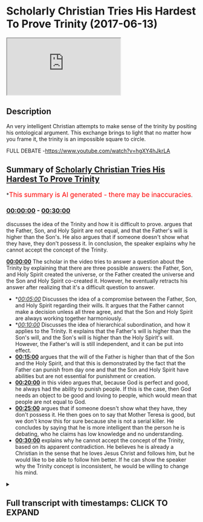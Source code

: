 # Scholarly Christian Tries His Hardest To Prove Trinity (2017-06-13)

<iframe loading='lazy' src='https://www.youtube.com/embed/gfo_IMb0t6M'></iframe>

## Description

An very intelligent Christian attempts to make sense of the trinity by positing his ontological argument. This exchange brings to light that no matter how you frame it, the trinity is an impossible square to circle.

FULL DEBATE -https://www.youtube.com/watch?v=hgXY4hJkrLA

## Summary of [Scholarly Christian Tries His Hardest To Prove Trinity](https://www.youtube.com/watch?v=gfo_IMb0t6M)


*<span style="color:red; font-size:125%">This summary is AI generated - there may be inaccuracies</span>.

### [00:00:00](https://www.youtube.com/watch?v=gfo_IMb0t6M&t=0) - [00:30:00](https://www.youtube.com/watch?v=gfo_IMb0t6M&t=1800)

discusses the idea of the Trinity and how it is difficult to prove. argues that the Father, Son, and Holy Spirit are not equal, and that the Father's will is higher than the Son's. He also argues that if someone doesn't show what they have, they don't possess it. In conclusion, the speaker explains why he cannot accept the concept of the Trinity.

**[00:00:00](https://www.youtube.com/watch?v=gfo_IMb0t6M&t=0)** The scholar in the video tries to answer a question about the Trinity by explaining that there are three possible answers: the Father, Son, and Holy Spirit created the universe, or the Father created the universe and the Son and Holy Spirit co-created it. However, he eventually retracts his answer after realizing that it's a difficult question to answer.
* **[00:05:00](https://www.youtube.com/watch?v=gfo_IMb0t6M&t=300)* Discusses the idea of a compromise between the Father, Son, and Holy Spirit regarding their wills. It argues that the Father cannot make a decision unless all three agree, and that the Son and Holy Spirit are always working together harmoniously.
* **[00:10:00](https://www.youtube.com/watch?v=gfo_IMb0t6M&t=600)* Discusses the idea of hierarchical subordination, and how it applies to the Trinity. It explains that the Father's will is higher than the Son's will, and the Son's will is higher than the Holy Spirit's will. However, the Father's will is still independent, and it can be put into effect.
* **[00:15:00](https://www.youtube.com/watch?v=gfo_IMb0t6M&t=900)** argues that the will of the Father is higher than that of the Son and the Holy Spirit, and that this is demonstrated by the fact that the Father can punish from day one and that the Son and Holy Spirit have abilities but are not essential for punishment or creation.
* **[00:20:00](https://www.youtube.com/watch?v=gfo_IMb0t6M&t=1200)** in this video argues that, because God is perfect and good, he always had the ability to punish people. If this is the case, then God needs an object to be good and loving to people, which would mean that people are not equal to God.
* **[00:25:00](https://www.youtube.com/watch?v=gfo_IMb0t6M&t=1500)** argues that if someone doesn't show what they have, they don't possess it. He then goes on to say that Mother Teresa is good, but we don't know this for sure because she is not a serial killer. He concludes by saying that he is more intelligent than the person he is debating, who he claims has low knowledge and no understanding.
* **[00:30:00](https://www.youtube.com/watch?v=gfo_IMb0t6M&t=1800)** explains why he cannot accept the concept of the Trinity, based on its apparent contradiction. He believes he is already a Christian in the sense that he loves Jesus Christ and follows him, but he would like to be able to follow him better. If he can show the speaker why the Trinity concept is inconsistent, he would be willing to change his mind.

<details><summary><h2>Full transcript with timestamps: CLICK TO EXPAND</h2></summary>

[0:00:00](https://youtu.be/gfo_IMb0t6M?t=0) frankly the morality of question I think  
[0:00:01](https://youtu.be/gfo_IMb0t6M?t=1) that question should be asked your  
[0:00:02](https://youtu.be/gfo_IMb0t6M?t=2) priests with themselves and understand  
[0:00:04](https://youtu.be/gfo_IMb0t6M?t=4) it that's all you had modeless and five  
[0:00:05](https://youtu.be/gfo_IMb0t6M?t=5) sizes and different it with the  
[0:00:08](https://youtu.be/gfo_IMb0t6M?t=8) approximate no no one disagreed also  
[0:00:10](https://youtu.be/gfo_IMb0t6M?t=10) hate no one realized you have sex to be  
[0:00:12](https://youtu.be/gfo_IMb0t6M?t=12) the owner to criticize you your primary  
[0:00:14](https://youtu.be/gfo_IMb0t6M?t=14) discreet as well but no one disagrees  
[0:00:16](https://youtu.be/gfo_IMb0t6M?t=16) there is no limitations of the Bible  
[0:00:18](https://youtu.be/gfo_IMb0t6M?t=18) because I listen this is why me you  
[0:00:20](https://youtu.be/gfo_IMb0t6M?t=20) supervise them I'm saying you've said  
[0:00:22](https://youtu.be/gfo_IMb0t6M?t=22) about a different sect of Islam  
[0:00:24](https://youtu.be/gfo_IMb0t6M?t=24) look at what your for suppose what you  
[0:00:27](https://youtu.be/gfo_IMb0t6M?t=27) my question to you was simple yeah and I  
[0:00:29](https://youtu.be/gfo_IMb0t6M?t=29) want you to answer my question I'm  
[0:00:30](https://youtu.be/gfo_IMb0t6M?t=30) saying to you look we've got three  
[0:00:33](https://youtu.be/gfo_IMb0t6M?t=33) possibilities  
[0:00:33](https://youtu.be/gfo_IMb0t6M?t=33) it was previously relieved and innocent  
[0:00:36](https://youtu.be/gfo_IMb0t6M?t=36) I don't feel impression is this is a  
[0:00:37](https://youtu.be/gfo_IMb0t6M?t=37) father quick serve either it since the  
[0:00:39](https://youtu.be/gfo_IMb0t6M?t=39) father the ultimate creates or both  
[0:00:41](https://youtu.be/gfo_IMb0t6M?t=41) exists yes or no  
[0:00:44](https://youtu.be/gfo_IMb0t6M?t=44) Yoshio defined you're making like it  
[0:00:46](https://youtu.be/gfo_IMb0t6M?t=46) doesn't run it is the father bill such a  
[0:00:49](https://youtu.be/gfo_IMb0t6M?t=49) solemn ask you this is our questioning  
[0:00:51](https://youtu.be/gfo_IMb0t6M?t=51) you it's a father frame of the question  
[0:00:53](https://youtu.be/gfo_IMb0t6M?t=53) yeah which you become confused by the  
[0:00:55](https://youtu.be/gfo_IMb0t6M?t=55) way you frame the question why argue it  
[0:00:57](https://youtu.be/gfo_IMb0t6M?t=57) we argue and you know answer my question  
[0:00:59](https://youtu.be/gfo_IMb0t6M?t=59) if your people are realizing that  
[0:01:00](https://youtu.be/gfo_IMb0t6M?t=60) nothing else your wife is because  
[0:01:05](https://youtu.be/gfo_IMb0t6M?t=65) philosophers and restricted line is the  
[0:01:11](https://youtu.be/gfo_IMb0t6M?t=71) crater crash is the father the creator  
[0:01:13](https://youtu.be/gfo_IMb0t6M?t=73) you know the question fundamentally  
[0:01:14](https://youtu.be/gfo_IMb0t6M?t=74) wrong really understand the Christian  
[0:01:17](https://youtu.be/gfo_IMb0t6M?t=77) constables go I'm just asking is a  
[0:01:19](https://youtu.be/gfo_IMb0t6M?t=79) fundraiser on chronic say that's a super  
[0:01:21](https://youtu.be/gfo_IMb0t6M?t=81) father come Holy Spirit that he's the  
[0:01:24](https://youtu.be/gfo_IMb0t6M?t=84) traitor who the father horizontal  
[0:01:26](https://youtu.be/gfo_IMb0t6M?t=86) between goes the grip now I'm just  
[0:01:28](https://youtu.be/gfo_IMb0t6M?t=88) asking you now let me let me with your  
[0:01:30](https://youtu.be/gfo_IMb0t6M?t=90) journey the Trinity has three different  
[0:01:32](https://youtu.be/gfo_IMb0t6M?t=92) part yeah not on okay three different  
[0:01:35](https://youtu.be/gfo_IMb0t6M?t=95) persons I saw it I apologize I put my my  
[0:01:37](https://youtu.be/gfo_IMb0t6M?t=97) mistake my mistake my mistake Monica  
[0:01:39](https://youtu.be/gfo_IMb0t6M?t=99) very promising research okay fine like  
[0:01:42](https://youtu.be/gfo_IMb0t6M?t=102) which is fine fine I retracted it I  
[0:01:45](https://youtu.be/gfo_IMb0t6M?t=105) retracted it I'm sorry I'm late okay you  
[0:01:49](https://youtu.be/gfo_IMb0t6M?t=109) must get it right all right now Peter  
[0:01:51](https://youtu.be/gfo_IMb0t6M?t=111) Fonda that's one person else did the  
[0:01:53](https://youtu.be/gfo_IMb0t6M?t=113) father  
[0:01:54](https://youtu.be/gfo_IMb0t6M?t=114) solely and ultimately create universes  
[0:01:56](https://youtu.be/gfo_IMb0t6M?t=116) on earth or creating the world  
[0:01:58](https://youtu.be/gfo_IMb0t6M?t=118) the father cylinder  
[0:02:01](https://youtu.be/gfo_IMb0t6M?t=121) laughing mr. popper this is becoming a  
[0:02:04](https://youtu.be/gfo_IMb0t6M?t=124) spectacle but you want to sail  
[0:02:07](https://youtu.be/gfo_IMb0t6M?t=127) especially with Genesis in Genesis 1:1  
[0:02:11](https://youtu.be/gfo_IMb0t6M?t=131) it's only we don't want let the public  
[0:02:13](https://youtu.be/gfo_IMb0t6M?t=133) see for yourself okay let's go by myself  
[0:02:15](https://youtu.be/gfo_IMb0t6M?t=135) according to the Bible here's a fully  
[0:02:17](https://youtu.be/gfo_IMb0t6M?t=137) holy search he's probably going to be a  
[0:02:19](https://youtu.be/gfo_IMb0t6M?t=139) bishop yes yes let us make man in our  
[0:02:22](https://youtu.be/gfo_IMb0t6M?t=142) image but my issue here is this Jesus  
[0:02:25](https://youtu.be/gfo_IMb0t6M?t=145) fine but we did Jesus Christ for crater  
[0:02:28](https://youtu.be/gfo_IMb0t6M?t=148) and I know you know you don't believe it  
[0:02:30](https://youtu.be/gfo_IMb0t6M?t=150) you can't you can't seriously listen  
[0:02:32](https://youtu.be/gfo_IMb0t6M?t=152) this and Roger I know you see the  
[0:02:34](https://youtu.be/gfo_IMb0t6M?t=154) contradiction you interrupted me yes I'm  
[0:02:37](https://youtu.be/gfo_IMb0t6M?t=157) sorry buddy I'm sorry I sick dog I think  
[0:02:40](https://youtu.be/gfo_IMb0t6M?t=160) the problem is what you're doing right  
[0:02:41](https://youtu.be/gfo_IMb0t6M?t=161) now you're going to pray for a frame of  
[0:02:43](https://youtu.be/gfo_IMb0t6M?t=163) honor and the way you want I'm asking up  
[0:02:44](https://youtu.be/gfo_IMb0t6M?t=164) some parsley and it's a fair question  
[0:02:47](https://youtu.be/gfo_IMb0t6M?t=167) I'm sure they'd all be honest with  
[0:02:49](https://youtu.be/gfo_IMb0t6M?t=169) yourself yes let the Bible speak  
[0:02:50](https://youtu.be/gfo_IMb0t6M?t=170) I'm being honest I'm asking is this a  
[0:02:53](https://youtu.be/gfo_IMb0t6M?t=173) fair question did the father create the  
[0:02:55](https://youtu.be/gfo_IMb0t6M?t=175) universe yes or no with a fellow with a  
[0:02:57](https://youtu.be/gfo_IMb0t6M?t=177) son Holy Spirit era there's a father so  
[0:02:59](https://youtu.be/gfo_IMb0t6M?t=179) neat no no no no no my question and the  
[0:03:02](https://youtu.be/gfo_IMb0t6M?t=182) holy supply power did the father create  
[0:03:12](https://youtu.be/gfo_IMb0t6M?t=192) the universe only harmonious our son  
[0:03:15](https://youtu.be/gfo_IMb0t6M?t=195) Holy Spirit create the universe I'm  
[0:03:16](https://youtu.be/gfo_IMb0t6M?t=196) asking you about the father once Oh Lord  
[0:03:19](https://youtu.be/gfo_IMb0t6M?t=199) father son Holy Spirit so no daughters  
[0:03:22](https://youtu.be/gfo_IMb0t6M?t=202) oh great so there are so your answer is  
[0:03:24](https://youtu.be/gfo_IMb0t6M?t=204) no then God in himself  
[0:03:26](https://youtu.be/gfo_IMb0t6M?t=206) now this for the father by himself is  
[0:03:28](https://youtu.be/gfo_IMb0t6M?t=208) not cleaning responsibility okay  
[0:03:30](https://youtu.be/gfo_IMb0t6M?t=210) the father is an entity is a person yeah  
[0:03:34](https://youtu.be/gfo_IMb0t6M?t=214) okay so I can research you the father  
[0:03:36](https://youtu.be/gfo_IMb0t6M?t=216) specifically yes okay I'm asking your  
[0:03:40](https://youtu.be/gfo_IMb0t6M?t=220) question just about the father I'm  
[0:03:42](https://youtu.be/gfo_IMb0t6M?t=222) asking did the father create the  
[0:03:45](https://youtu.be/gfo_IMb0t6M?t=225) universe yes or no it's such an easy  
[0:03:47](https://youtu.be/gfo_IMb0t6M?t=227) question I can't believe that we do this  
[0:03:49](https://youtu.be/gfo_IMb0t6M?t=229) the problem is getting on a species is  
[0:03:54](https://youtu.be/gfo_IMb0t6M?t=234) contrasting cause it's once you sound  
[0:03:56](https://youtu.be/gfo_IMb0t6M?t=236) like a politician my mind like a very  
[0:03:59](https://youtu.be/gfo_IMb0t6M?t=239) fancy  
[0:04:01](https://youtu.be/gfo_IMb0t6M?t=241) Julian tonight you want you want a  
[0:04:03](https://youtu.be/gfo_IMb0t6M?t=243) hooker you're right a question I'm  
[0:04:05](https://youtu.be/gfo_IMb0t6M?t=245) trying to teach you something I say look  
[0:04:06](https://youtu.be/gfo_IMb0t6M?t=246) don't try am I not allowed according to  
[0:04:10](https://youtu.be/gfo_IMb0t6M?t=250) the Trinity your understanding of the  
[0:04:11](https://youtu.be/gfo_IMb0t6M?t=251) Constitution - yeah  
[0:04:13](https://youtu.be/gfo_IMb0t6M?t=253) am I not allowed to make specific  
[0:04:15](https://youtu.be/gfo_IMb0t6M?t=255) references so I also have the three  
[0:04:18](https://youtu.be/gfo_IMb0t6M?t=258) entities of the tourney am I not allowed  
[0:04:20](https://youtu.be/gfo_IMb0t6M?t=260) to do that but you understand how the  
[0:04:21](https://youtu.be/gfo_IMb0t6M?t=261) Bible talks about Thor what is one okay  
[0:04:24](https://youtu.be/gfo_IMb0t6M?t=264) fine fine every first year hisses you  
[0:04:26](https://youtu.be/gfo_IMb0t6M?t=266) can't separate the father the father  
[0:04:28](https://youtu.be/gfo_IMb0t6M?t=268) make you puke on Wednesday we'll make  
[0:04:31](https://youtu.be/gfo_IMb0t6M?t=271) sure so I can talk about the fun one so  
[0:04:32](https://youtu.be/gfo_IMb0t6M?t=272) we can talk about I'm trying to say your  
[0:04:34](https://youtu.be/gfo_IMb0t6M?t=274) question is why do you need to  
[0:04:38](https://youtu.be/gfo_IMb0t6M?t=278) understand how project within the Bible  
[0:04:39](https://youtu.be/gfo_IMb0t6M?t=279) and why this report with this behavior  
[0:04:41](https://youtu.be/gfo_IMb0t6M?t=281) stops one yes I clearly see that Jesus  
[0:04:44](https://youtu.be/gfo_IMb0t6M?t=284) Christ is worship before him jealous God  
[0:04:46](https://youtu.be/gfo_IMb0t6M?t=286) the particle a master yes of course the  
[0:04:48](https://youtu.be/gfo_IMb0t6M?t=288) part is called for the sons of God it  
[0:04:51](https://youtu.be/gfo_IMb0t6M?t=291) said that the Sun for the world going  
[0:04:52](https://youtu.be/gfo_IMb0t6M?t=292) back to our previous open  
[0:04:53](https://youtu.be/gfo_IMb0t6M?t=293) nobody's various sports that we  
[0:04:55](https://youtu.be/gfo_IMb0t6M?t=295) apprentice well what about occupy you  
[0:04:57](https://youtu.be/gfo_IMb0t6M?t=297) see you're asking because they kind of  
[0:04:58](https://youtu.be/gfo_IMb0t6M?t=298) look at the understand in the Bible to  
[0:05:00](https://youtu.be/gfo_IMb0t6M?t=300) say an agreement abilities review  
[0:05:03](https://youtu.be/gfo_IMb0t6M?t=303) Keeley's Elohim prefer listen listen  
[0:05:05](https://youtu.be/gfo_IMb0t6M?t=305) listen listen listen my question is it's  
[0:05:07](https://youtu.be/gfo_IMb0t6M?t=307) a misdemeanor and real it can be look at  
[0:05:10](https://youtu.be/gfo_IMb0t6M?t=310) me  
[0:05:10](https://youtu.be/gfo_IMb0t6M?t=310) Andrew it says I'm not the Moblin mind  
[0:05:12](https://youtu.be/gfo_IMb0t6M?t=312) games I'm asking you straight forward  
[0:05:15](https://youtu.be/gfo_IMb0t6M?t=315) person now let me ask you a question did  
[0:05:17](https://youtu.be/gfo_IMb0t6M?t=317) the Holy Spirit clear the universe the  
[0:05:19](https://youtu.be/gfo_IMb0t6M?t=319) Jesus Prayer universe did the power pity  
[0:05:21](https://youtu.be/gfo_IMb0t6M?t=321) of us okay now if I say to you look if  
[0:05:25](https://youtu.be/gfo_IMb0t6M?t=325) they all clear the universe has the Holy  
[0:05:27](https://youtu.be/gfo_IMb0t6M?t=327) Spirit go on independent will it doesn't  
[0:05:30](https://youtu.be/gfo_IMb0t6M?t=330) have an independent will Jesus will have  
[0:05:32](https://youtu.be/gfo_IMb0t6M?t=332) an independent real the father of  
[0:05:33](https://youtu.be/gfo_IMb0t6M?t=333) non-violent offender will will okay all  
[0:05:38](https://youtu.be/gfo_IMb0t6M?t=338) right what so Jesus can't make decisions  
[0:05:41](https://youtu.be/gfo_IMb0t6M?t=341) one of us is when you but you see he  
[0:05:43](https://youtu.be/gfo_IMb0t6M?t=343) discussed our great teachers had praise  
[0:05:45](https://youtu.be/gfo_IMb0t6M?t=345) to the Father  
[0:05:46](https://youtu.be/gfo_IMb0t6M?t=346) it is my Lord and my god it says because  
[0:05:49](https://youtu.be/gfo_IMb0t6M?t=349) I'm very clearly when you buddy prayed  
[0:05:51](https://youtu.be/gfo_IMb0t6M?t=351) or have independent will explain yes  
[0:05:54](https://youtu.be/gfo_IMb0t6M?t=354) because if they have one one will do  
[0:05:57](https://youtu.be/gfo_IMb0t6M?t=357) knowledge they don't have a dependable  
[0:05:58](https://youtu.be/gfo_IMb0t6M?t=358) it's God's will you call it  
[0:06:00](https://youtu.be/gfo_IMb0t6M?t=360) okay now this is so good would you agree  
[0:06:03](https://youtu.be/gfo_IMb0t6M?t=363) decision sir would you agree that his  
[0:06:06](https://youtu.be/gfo_IMb0t6M?t=366) people power/power the PhD students to  
[0:06:09](https://youtu.be/gfo_IMb0t6M?t=369) come to earth ironically would you agree  
[0:06:10](https://youtu.be/gfo_IMb0t6M?t=370) with this way which means a little  
[0:06:12](https://youtu.be/gfo_IMb0t6M?t=372) awesome  
[0:06:13](https://youtu.be/gfo_IMb0t6M?t=373) has Jesus going independent will he said  
[0:06:16](https://youtu.be/gfo_IMb0t6M?t=376) no I said does the father have an  
[0:06:18](https://youtu.be/gfo_IMb0t6M?t=378) independent way to know such as always  
[0:06:20](https://youtu.be/gfo_IMb0t6M?t=380) to have an independent way to know is  
[0:06:21](https://youtu.be/gfo_IMb0t6M?t=381) that your understanding of the tree okay  
[0:06:23](https://youtu.be/gfo_IMb0t6M?t=383) so well you have to say when you're  
[0:06:24](https://youtu.be/gfo_IMb0t6M?t=384) talking about the will make sure not  
[0:06:26](https://youtu.be/gfo_IMb0t6M?t=386) human village Jesus not I'm talking look  
[0:06:29](https://youtu.be/gfo_IMb0t6M?t=389) for example here with the father that  
[0:06:31](https://youtu.be/gfo_IMb0t6M?t=391) I'm just ocular straightforward question  
[0:06:33](https://youtu.be/gfo_IMb0t6M?t=393) independent means that there's no other  
[0:06:35](https://youtu.be/gfo_IMb0t6M?t=395) into the interdependent agencies I'm  
[0:06:37](https://youtu.be/gfo_IMb0t6M?t=397) just saying as a father have an  
[0:06:38](https://youtu.be/gfo_IMb0t6M?t=398) independent will or an interdependent  
[0:06:41](https://youtu.be/gfo_IMb0t6M?t=401) world  
[0:06:41](https://youtu.be/gfo_IMb0t6M?t=401) that's what person I'm sorry so the  
[0:06:43](https://youtu.be/gfo_IMb0t6M?t=403) father does not have an independent rule  
[0:06:44](https://youtu.be/gfo_IMb0t6M?t=404) no okay so the father I cannot make a  
[0:06:47](https://youtu.be/gfo_IMb0t6M?t=407) decision  
[0:06:48](https://youtu.be/gfo_IMb0t6M?t=408) this is such a this is presently there  
[0:06:51](https://youtu.be/gfo_IMb0t6M?t=411) are other can I think the father cannot  
[0:06:52](https://youtu.be/gfo_IMb0t6M?t=412) make a decision unless you have a two  
[0:06:54](https://youtu.be/gfo_IMb0t6M?t=414) agencies agree yeah okay let's do this  
[0:06:57](https://youtu.be/gfo_IMb0t6M?t=417) it's we're going to go back to the  
[0:06:59](https://youtu.be/gfo_IMb0t6M?t=419) scripture when it's talking about the  
[0:07:00](https://youtu.be/gfo_IMb0t6M?t=420) winnable yeah and whatever son yes what  
[0:07:03](https://youtu.be/gfo_IMb0t6M?t=423) we normally understand what I price in  
[0:07:04](https://youtu.be/gfo_IMb0t6M?t=424) the human a cartoon so you have a bill  
[0:07:08](https://youtu.be/gfo_IMb0t6M?t=428) in this provide confidence up here yeah  
[0:07:10](https://youtu.be/gfo_IMb0t6M?t=430) so here in the to nature yeah this by  
[0:07:12](https://youtu.be/gfo_IMb0t6M?t=432) nature the atom one will be human nature  
[0:07:14](https://youtu.be/gfo_IMb0t6M?t=434) got another way okay now I want to ask  
[0:07:16](https://youtu.be/gfo_IMb0t6M?t=436) you for a question this is so important  
[0:07:18](https://youtu.be/gfo_IMb0t6M?t=438) it is on board so forth are you saying  
[0:07:22](https://youtu.be/gfo_IMb0t6M?t=442) independency means you're not  
[0:07:24](https://youtu.be/gfo_IMb0t6M?t=444) independent it's definitely the weather  
[0:07:26](https://youtu.be/gfo_IMb0t6M?t=446) in every Rosa my question here today is  
[0:07:29](https://youtu.be/gfo_IMb0t6M?t=449) so the father cannot make a decision  
[0:07:31](https://youtu.be/gfo_IMb0t6M?t=451) unless the Holy Spirit and Jesus  
[0:07:34](https://youtu.be/gfo_IMb0t6M?t=454) approves this decision yes whether from  
[0:07:37](https://youtu.be/gfo_IMb0t6M?t=457) under public using all the second okay  
[0:07:40](https://youtu.be/gfo_IMb0t6M?t=460) okay all right you have to then first be  
[0:07:45](https://youtu.be/gfo_IMb0t6M?t=465) same because the Father Son Holy Spirit  
[0:07:47](https://youtu.be/gfo_IMb0t6M?t=467) are perfectly good all right that means  
[0:07:49](https://youtu.be/gfo_IMb0t6M?t=469) that they will automatically follow the  
[0:07:51](https://youtu.be/gfo_IMb0t6M?t=471) same wills together no no okay so there  
[0:07:54](https://youtu.be/gfo_IMb0t6M?t=474) will never be a classroom Jake I know  
[0:07:56](https://youtu.be/gfo_IMb0t6M?t=476) your question is non-sensitive  
[0:07:58](https://youtu.be/gfo_IMb0t6M?t=478) you know it's not the same as complete  
[0:08:01](https://youtu.be/gfo_IMb0t6M?t=481) one second one second go ahead sir to  
[0:08:03](https://youtu.be/gfo_IMb0t6M?t=483) sing the Son and the spirit yes it's  
[0:08:05](https://youtu.be/gfo_IMb0t6M?t=485) through agree to something yes then you  
[0:08:07](https://youtu.be/gfo_IMb0t6M?t=487) are presupposing that they could  
[0:08:09](https://youtu.be/gfo_IMb0t6M?t=489) disagree  
[0:08:09](https://youtu.be/gfo_IMb0t6M?t=489) none of our because not presuppose that  
[0:08:11](https://youtu.be/gfo_IMb0t6M?t=491) let's ignore pieces I'm in agreement no  
[0:08:14](https://youtu.be/gfo_IMb0t6M?t=494) no no but that means that they have to  
[0:08:15](https://youtu.be/gfo_IMb0t6M?t=495) be the plan oh no no no no I'm saying it  
[0:08:17](https://youtu.be/gfo_IMb0t6M?t=497) no no no I want to share Bella it's one  
[0:08:20](https://youtu.be/gfo_IMb0t6M?t=500) thing you got the Father Son Holy Spirit  
[0:08:21](https://youtu.be/gfo_IMb0t6M?t=501) yeah you're saying that the father it's  
[0:08:25](https://youtu.be/gfo_IMb0t6M?t=505) not possible for the father to come to  
[0:08:26](https://youtu.be/gfo_IMb0t6M?t=506) an independent will that they have to be  
[0:08:28](https://youtu.be/gfo_IMb0t6M?t=508) independent interdependent with the Holy  
[0:08:30](https://youtu.be/gfo_IMb0t6M?t=510) Spirit and the son yeah  
[0:08:33](https://youtu.be/gfo_IMb0t6M?t=513) okay this suggests this suggests a  
[0:08:37](https://youtu.be/gfo_IMb0t6M?t=517) compromise between the three the three  
[0:08:39](https://youtu.be/gfo_IMb0t6M?t=519) different wheels so in other words all  
[0:08:41](https://youtu.be/gfo_IMb0t6M?t=521) three agencies all three entities have  
[0:08:44](https://youtu.be/gfo_IMb0t6M?t=524) come together and one of the two ways  
[0:08:47](https://youtu.be/gfo_IMb0t6M?t=527) and have come to basically they've  
[0:08:49](https://youtu.be/gfo_IMb0t6M?t=529) unified will I'll tell you one of the  
[0:08:51](https://youtu.be/gfo_IMb0t6M?t=531) two ways runway is that one will force  
[0:08:56](https://youtu.be/gfo_IMb0t6M?t=536) the other two wills to be subordinated  
[0:08:57](https://youtu.be/gfo_IMb0t6M?t=537) to them which obviously you don't agree  
[0:08:59](https://youtu.be/gfo_IMb0t6M?t=539) without considering yeah that's the  
[0:09:00](https://youtu.be/gfo_IMb0t6M?t=540) coordination isn't the other the other  
[0:09:03](https://youtu.be/gfo_IMb0t6M?t=543) possibility is that they were forced  
[0:09:05](https://youtu.be/gfo_IMb0t6M?t=545) into a democratic type compromise so  
[0:09:07](https://youtu.be/gfo_IMb0t6M?t=547) they came together the world came  
[0:09:09](https://youtu.be/gfo_IMb0t6M?t=549) together literally like in they're doing  
[0:09:10](https://youtu.be/gfo_IMb0t6M?t=550) the house of parliament and the settlers  
[0:09:12](https://youtu.be/gfo_IMb0t6M?t=552) okay let's make sure that we agree on  
[0:09:14](https://youtu.be/gfo_IMb0t6M?t=554) every single thing and therefore the  
[0:09:17](https://youtu.be/gfo_IMb0t6M?t=557) compromise was made between all three  
[0:09:19](https://youtu.be/gfo_IMb0t6M?t=559) wheels is that correct  
[0:09:20](https://youtu.be/gfo_IMb0t6M?t=560) okay so I'll say it depends what you  
[0:09:22](https://youtu.be/gfo_IMb0t6M?t=562) mean by subordination of them yes you  
[0:09:23](https://youtu.be/gfo_IMb0t6M?t=563) can hold two functional simulation okay  
[0:09:26](https://youtu.be/gfo_IMb0t6M?t=566) which is saying that there is  
[0:09:27](https://youtu.be/gfo_IMb0t6M?t=567) subordination in their relations okay  
[0:09:29](https://youtu.be/gfo_IMb0t6M?t=569) we're not in their essence so there is  
[0:09:31](https://youtu.be/gfo_IMb0t6M?t=571) not an ontological subordination  
[0:09:33](https://youtu.be/gfo_IMb0t6M?t=573) so our giving example arianism here  
[0:09:36](https://youtu.be/gfo_IMb0t6M?t=576) saying that the father and the son had  
[0:09:38](https://youtu.be/gfo_IMb0t6M?t=578) differences in their head yes in their  
[0:09:40](https://youtu.be/gfo_IMb0t6M?t=580) ontology yes so that's why the Sun was  
[0:09:42](https://youtu.be/gfo_IMb0t6M?t=582) I'm subordinate to the father and that  
[0:09:44](https://youtu.be/gfo_IMb0t6M?t=584) was a problem that was a half thousand  
[0:09:46](https://youtu.be/gfo_IMb0t6M?t=586) register while in the Trinity there's  
[0:09:48](https://youtu.be/gfo_IMb0t6M?t=588) always been understood that there is a  
[0:09:49](https://youtu.be/gfo_IMb0t6M?t=589) functionals of automation  
[0:09:50](https://youtu.be/gfo_IMb0t6M?t=590) okay so who's the fella doc yeah there  
[0:09:52](https://youtu.be/gfo_IMb0t6M?t=592) is a relational hierarchy in the Trinity  
[0:09:55](https://youtu.be/gfo_IMb0t6M?t=595) a relation while not one of essence  
[0:09:57](https://youtu.be/gfo_IMb0t6M?t=597) Western center because the father is the  
[0:09:59](https://youtu.be/gfo_IMb0t6M?t=599) one who generates your son the pergola  
[0:10:02](https://youtu.be/gfo_IMb0t6M?t=602) okay and the spirit is one who's spy  
[0:10:04](https://youtu.be/gfo_IMb0t6M?t=604) rated by the bar today Israel a nation I  
[0:10:07](https://youtu.be/gfo_IMb0t6M?t=607) rock we're not wanted okay the answer  
[0:10:11](https://youtu.be/gfo_IMb0t6M?t=611) was it I think I read that that's that's  
[0:10:15](https://youtu.be/gfo_IMb0t6M?t=615) what the learning yes just something  
[0:10:17](https://youtu.be/gfo_IMb0t6M?t=617) Joshua what people yes yeah sure Andrew  
[0:10:21](https://youtu.be/gfo_IMb0t6M?t=621) yep I've been going but I think I think  
[0:10:23](https://youtu.be/gfo_IMb0t6M?t=623) both of you don't understand what the  
[0:10:25](https://youtu.be/gfo_IMb0t6M?t=625) earlier thing no let me to go is so I  
[0:10:29](https://youtu.be/gfo_IMb0t6M?t=629) gave me an example so when you have an  
[0:10:32](https://youtu.be/gfo_IMb0t6M?t=632) ontological  
[0:10:33](https://youtu.be/gfo_IMb0t6M?t=633) okay differs between an SM betwee to  
[0:10:36](https://youtu.be/gfo_IMb0t6M?t=636) individualism okay you're saying that  
[0:10:37](https://youtu.be/gfo_IMb0t6M?t=637) one in their essence is less than the  
[0:10:39](https://youtu.be/gfo_IMb0t6M?t=639) other so a few minutes are forget it I  
[0:10:41](https://youtu.be/gfo_IMb0t6M?t=641) have an ontological difference with  
[0:10:43](https://youtu.be/gfo_IMb0t6M?t=643) another animal an animal is metal  
[0:10:46](https://youtu.be/gfo_IMb0t6M?t=646) simple okay or cat wasn't honest to suit  
[0:10:49](https://youtu.be/gfo_IMb0t6M?t=649) our agency so you're all your value is  
[0:10:51](https://youtu.be/gfo_IMb0t6M?t=651) higher than them you can't do that away  
[0:10:53](https://youtu.be/gfo_IMb0t6M?t=653) because that's why you don't going to  
[0:10:55](https://youtu.be/gfo_IMb0t6M?t=655) tell for you know very have to kill an  
[0:10:57](https://youtu.be/gfo_IMb0t6M?t=657) animal with something wrong okay but if  
[0:10:59](https://youtu.be/gfo_IMb0t6M?t=659) you look at a family that's right that's  
[0:11:01](https://youtu.be/gfo_IMb0t6M?t=661) based on like our religious respect it  
[0:11:02](https://youtu.be/gfo_IMb0t6M?t=662) was like eleven is the more the thing  
[0:11:04](https://youtu.be/gfo_IMb0t6M?t=664) okay what slice your dog on you and they  
[0:11:06](https://youtu.be/gfo_IMb0t6M?t=666) give argon yeah and I'm saying I'm  
[0:11:08](https://youtu.be/gfo_IMb0t6M?t=668) making a similar one so then if you're  
[0:11:10](https://youtu.be/gfo_IMb0t6M?t=670) looking at relational subordination yeah  
[0:11:12](https://youtu.be/gfo_IMb0t6M?t=672) you can see in less in a family family  
[0:11:15](https://youtu.be/gfo_IMb0t6M?t=675) unit yes okay I and my father are same  
[0:11:18](https://youtu.be/gfo_IMb0t6M?t=678) in essence there is no ontological you  
[0:11:20](https://youtu.be/gfo_IMb0t6M?t=680) know like the feminist I'm a human  
[0:11:22](https://youtu.be/gfo_IMb0t6M?t=682) either you are a human from that  
[0:11:24](https://youtu.be/gfo_IMb0t6M?t=684) perspective yes okay so when were you in  
[0:11:26](https://youtu.be/gfo_IMb0t6M?t=686) the dog are the same and essences or  
[0:11:27](https://youtu.be/gfo_IMb0t6M?t=687) then you want to I don't share the same  
[0:11:29](https://youtu.be/gfo_IMb0t6M?t=689) exercises or if you do I thought the  
[0:11:31](https://youtu.be/gfo_IMb0t6M?t=691) human no no no no no mmm no let me tell  
[0:11:34](https://youtu.be/gfo_IMb0t6M?t=694) me one another  
[0:11:35](https://youtu.be/gfo_IMb0t6M?t=695) yes so depends on which dog you're  
[0:11:37](https://youtu.be/gfo_IMb0t6M?t=697) talking about some humans are real those  
[0:11:39](https://youtu.be/gfo_IMb0t6M?t=699) are going back we're gonna say yeah  
[0:11:42](https://youtu.be/gfo_IMb0t6M?t=702) actually this is going back to this is  
[0:11:46](https://youtu.be/gfo_IMb0t6M?t=706) called taxonomy K all these are called  
[0:11:47](https://youtu.be/gfo_IMb0t6M?t=707) taxonomy or classification yeah they're  
[0:11:49](https://youtu.be/gfo_IMb0t6M?t=709) actually arbitrary someone has come  
[0:11:52](https://youtu.be/gfo_IMb0t6M?t=712) about and said look let us differentiate  
[0:11:55](https://youtu.be/gfo_IMb0t6M?t=715) between you and the dog on the basis we  
[0:11:59](https://youtu.be/gfo_IMb0t6M?t=719) need to go yell combat that's right  
[0:12:00](https://youtu.be/gfo_IMb0t6M?t=720) we'll carry on yes ma'am okay let's give  
[0:12:03](https://youtu.be/gfo_IMb0t6M?t=723) you and the dog are differentiated on  
[0:12:06](https://youtu.be/gfo_IMb0t6M?t=726) let's say all the species basis yeah  
[0:12:08](https://youtu.be/gfo_IMb0t6M?t=728) well if I came along and said you know  
[0:12:10](https://youtu.be/gfo_IMb0t6M?t=730) hold on I don't want you to be  
[0:12:12](https://youtu.be/gfo_IMb0t6M?t=732) differentiated from the dog let's say  
[0:12:14](https://youtu.be/gfo_IMb0t6M?t=734) any living creature any living creature  
[0:12:16](https://youtu.be/gfo_IMb0t6M?t=736) is one category anything that's  
[0:12:18](https://youtu.be/gfo_IMb0t6M?t=738) inanimate is another carry there for you  
[0:12:19](https://youtu.be/gfo_IMb0t6M?t=739) and the dog on the same category so so I  
[0:12:22](https://youtu.be/gfo_IMb0t6M?t=742) just am avoid you would still say that  
[0:12:24](https://youtu.be/gfo_IMb0t6M?t=744) that person is not a dog you can  
[0:12:27](https://youtu.be/gfo_IMb0t6M?t=747) distinguish because that's what I can  
[0:12:28](https://youtu.be/gfo_IMb0t6M?t=748) write because we label the dog in a  
[0:12:29](https://youtu.be/gfo_IMb0t6M?t=749) certain way I think because of the  
[0:12:31](https://youtu.be/gfo_IMb0t6M?t=751) properties of the human they say  
[0:12:32](https://youtu.be/gfo_IMb0t6M?t=752) rationality moral awareness the case  
[0:12:34](https://youtu.be/gfo_IMb0t6M?t=754) that dog does not have because the dog  
[0:12:36](https://youtu.be/gfo_IMb0t6M?t=756) does not have rationally I don't know we  
[0:12:38](https://youtu.be/gfo_IMb0t6M?t=758) will then say that there is a bigger  
[0:12:39](https://youtu.be/gfo_IMb0t6M?t=759) than ethic yeah it's just so much yeah I  
[0:12:41](https://youtu.be/gfo_IMb0t6M?t=761) answer so I can you see you out in  
[0:12:43](https://youtu.be/gfo_IMb0t6M?t=763) become like a here then when we go to  
[0:12:45](https://youtu.be/gfo_IMb0t6M?t=765) relational subordination here you can  
[0:12:47](https://youtu.be/gfo_IMb0t6M?t=767) then look to a family and say that a  
[0:12:49](https://youtu.be/gfo_IMb0t6M?t=769) father who will have the same properties  
[0:12:51](https://youtu.be/gfo_IMb0t6M?t=771) as another as their son or is a  
[0:12:53](https://youtu.be/gfo_IMb0t6M?t=773) population ality to make them a human  
[0:12:56](https://youtu.be/gfo_IMb0t6M?t=776) rocket to the real human being  
[0:12:58](https://youtu.be/gfo_IMb0t6M?t=778) okay yes but there is a relational  
[0:13:00](https://youtu.be/gfo_IMb0t6M?t=780) hierarchy in the family can unpack at  
[0:13:02](https://youtu.be/gfo_IMb0t6M?t=782) the father okay it's relationally some  
[0:13:05](https://youtu.be/gfo_IMb0t6M?t=785) superior to the Sun in or thing maybe  
[0:13:07](https://youtu.be/gfo_IMb0t6M?t=787) because they're the ones who pulled them  
[0:13:09](https://youtu.be/gfo_IMb0t6M?t=789) into being they're the source of every  
[0:13:10](https://youtu.be/gfo_IMb0t6M?t=790) so age the father bring Jesus into being  
[0:13:12](https://youtu.be/gfo_IMb0t6M?t=792) no I'm not talking about Trinity I'm  
[0:13:14](https://youtu.be/gfo_IMb0t6M?t=794) giving me I'm giving the example to Pam  
[0:13:15](https://youtu.be/gfo_IMb0t6M?t=795) oh yeah so you understand my time yes so  
[0:13:18](https://youtu.be/gfo_IMb0t6M?t=798) I'm saying that you can have relational  
[0:13:20](https://youtu.be/gfo_IMb0t6M?t=800) subordination a loop and you can have  
[0:13:22](https://youtu.be/gfo_IMb0t6M?t=802) ontological subordination in the Trinity  
[0:13:25](https://youtu.be/gfo_IMb0t6M?t=805) there is no ontological subordination  
[0:13:27](https://youtu.be/gfo_IMb0t6M?t=807) but there is one of a relational support  
[0:13:29](https://youtu.be/gfo_IMb0t6M?t=809) name okay so what are they so what that  
[0:13:30](https://youtu.be/gfo_IMb0t6M?t=810) relational sublimation is or entails is  
[0:13:33](https://youtu.be/gfo_IMb0t6M?t=813) that those in terms of functionality in  
[0:13:35](https://youtu.be/gfo_IMb0t6M?t=815) terms of functions and processes that  
[0:13:37](https://youtu.be/gfo_IMb0t6M?t=817) the father's is the highest Sofia yes  
[0:13:40](https://youtu.be/gfo_IMb0t6M?t=820) okay so then then then then it does make  
[0:13:43](https://youtu.be/gfo_IMb0t6M?t=823) sense for us to say the will is  
[0:13:44](https://youtu.be/gfo_IMb0t6M?t=824) independent what will its independent  
[0:13:47](https://youtu.be/gfo_IMb0t6M?t=827) while this was independent and it  
[0:13:49](https://youtu.be/gfo_IMb0t6M?t=829) trickles down why is it so you just said  
[0:13:51](https://youtu.be/gfo_IMb0t6M?t=831) they hit higher than do it yes so that  
[0:13:52](https://youtu.be/gfo_IMb0t6M?t=832) doesn't then presuppose that hackney it  
[0:13:55](https://youtu.be/gfo_IMb0t6M?t=835) will have the independent and not  
[0:13:56](https://youtu.be/gfo_IMb0t6M?t=836) incident no but his will is highest not  
[0:13:58](https://youtu.be/gfo_IMb0t6M?t=838) it depends how the Frog okay I'm a CEO  
[0:13:59](https://youtu.be/gfo_IMb0t6M?t=839) second is the Father's will them up so  
[0:14:01](https://youtu.be/gfo_IMb0t6M?t=841) is the father's will no illness well  
[0:14:06](https://youtu.be/gfo_IMb0t6M?t=846) let's just say is a more or less able to  
[0:14:10](https://youtu.be/gfo_IMb0t6M?t=850) be put into effect then the father the  
[0:14:13](https://youtu.be/gfo_IMb0t6M?t=853) Holy Spirit and the sons will she leave  
[0:14:15](https://youtu.be/gfo_IMb0t6M?t=855) us all I mean by that is that producing  
[0:14:17](https://youtu.be/gfo_IMb0t6M?t=857) is a hierarchical relationship relation  
[0:14:19](https://youtu.be/gfo_IMb0t6M?t=859) yeah Malaysia and you put the father at  
[0:14:21](https://youtu.be/gfo_IMb0t6M?t=861) the top of the hierarchy functional  
[0:14:22](https://youtu.be/gfo_IMb0t6M?t=862) functional yeah I'm not gonna buy it  
[0:14:24](https://youtu.be/gfo_IMb0t6M?t=864) biotin yes yes so from that perspective  
[0:14:26](https://youtu.be/gfo_IMb0t6M?t=866) that would suggest that we'll try put  
[0:14:29](https://youtu.be/gfo_IMb0t6M?t=869) hypothesizing here and saying in the  
[0:14:31](https://youtu.be/gfo_IMb0t6M?t=871) hypothesis under in the situation  
[0:14:33](https://youtu.be/gfo_IMb0t6M?t=873) whereby the world are different and  
[0:14:37](https://youtu.be/gfo_IMb0t6M?t=877) you're saying it's not possible what I'm  
[0:14:38](https://youtu.be/gfo_IMb0t6M?t=878) saying just for hypothesize wetherall's  
[0:14:40](https://youtu.be/gfo_IMb0t6M?t=880) are different the father's will would  
[0:14:41](https://youtu.be/gfo_IMb0t6M?t=881) would basically suppress yellow to us so  
[0:14:45](https://youtu.be/gfo_IMb0t6M?t=885) I'm saying they they all have three  
[0:14:47](https://youtu.be/gfo_IMb0t6M?t=887) wheels themselves but they are  
[0:14:49](https://youtu.be/gfo_IMb0t6M?t=889) interdependent there are three well it's  
[0:14:51](https://youtu.be/gfo_IMb0t6M?t=891) not one will that share they all have  
[0:14:53](https://youtu.be/gfo_IMb0t6M?t=893) free will  
[0:14:54](https://youtu.be/gfo_IMb0t6M?t=894) our interdependence now the father's one  
[0:14:57](https://youtu.be/gfo_IMb0t6M?t=897) unit up I'll give another example the  
[0:15:00](https://youtu.be/gfo_IMb0t6M?t=900) father we left yesterday audiences ideas  
[0:15:04](https://youtu.be/gfo_IMb0t6M?t=904) - well you said here they're  
[0:15:05](https://youtu.be/gfo_IMb0t6M?t=905) functionally the father's will is higher  
[0:15:07](https://youtu.be/gfo_IMb0t6M?t=907) than the other two that's what you said  
[0:15:09](https://youtu.be/gfo_IMb0t6M?t=909) no I said he I said you actually  
[0:15:12](https://youtu.be/gfo_IMb0t6M?t=912) relation I think I'm in the will of liar  
[0:15:15](https://youtu.be/gfo_IMb0t6M?t=915) okay so I guess okay this is coffee  
[0:15:19](https://youtu.be/gfo_IMb0t6M?t=919) after it's finished  
[0:15:19](https://youtu.be/gfo_IMb0t6M?t=919) why then we agree that's it so it's a  
[0:15:24](https://youtu.be/gfo_IMb0t6M?t=924) great way that suggestion the arc I  
[0:15:26](https://youtu.be/gfo_IMb0t6M?t=926) think I thought let me tell you the  
[0:15:27](https://youtu.be/gfo_IMb0t6M?t=927) implication on the application no no yes  
[0:15:29](https://youtu.be/gfo_IMb0t6M?t=929) no no no this is very it's not the  
[0:15:31](https://youtu.be/gfo_IMb0t6M?t=931) implication everything I was in this  
[0:15:33](https://youtu.be/gfo_IMb0t6M?t=933) plane is Pamela sorry I came in for my  
[0:15:35](https://youtu.be/gfo_IMb0t6M?t=935) argument I just want to put forward a  
[0:15:37](https://youtu.be/gfo_IMb0t6M?t=937) that this is not my argument as I own  
[0:15:39](https://youtu.be/gfo_IMb0t6M?t=939) the plan in chapter 23 verse night one  
[0:15:41](https://youtu.be/gfo_IMb0t6M?t=941) of the prime this is what expansion yeah  
[0:15:44](https://youtu.be/gfo_IMb0t6M?t=944) and look at the statute of that verse  
[0:15:46](https://youtu.be/gfo_IMb0t6M?t=946) it's a beautiful Lotus logically like  
[0:15:48](https://youtu.be/gfo_IMb0t6M?t=948) you like if you're saying that the will  
[0:15:51](https://youtu.be/gfo_IMb0t6M?t=951) of the Father  
[0:15:52](https://youtu.be/gfo_IMb0t6M?t=952) is higher than the other two will and he  
[0:15:54](https://youtu.be/gfo_IMb0t6M?t=954) functionally subordinates the other two  
[0:15:56](https://youtu.be/gfo_IMb0t6M?t=956) entities that suggest there is only one  
[0:15:59](https://youtu.be/gfo_IMb0t6M?t=959) true God why sure why because actually  
[0:16:01](https://youtu.be/gfo_IMb0t6M?t=961) the other two entities are not in fact  
[0:16:03](https://youtu.be/gfo_IMb0t6M?t=963) good they are subordinate to the other  
[0:16:05](https://youtu.be/gfo_IMb0t6M?t=965) entity so that's not true that's one God  
[0:16:08](https://youtu.be/gfo_IMb0t6M?t=968) there isn't - you have a problem then  
[0:16:09](https://youtu.be/gfo_IMb0t6M?t=969) the other two dollars and everything is  
[0:16:11](https://youtu.be/gfo_IMb0t6M?t=971) agent they're popping a point how it's  
[0:16:13](https://youtu.be/gfo_IMb0t6M?t=973) Lagos and groceries what makes some what  
[0:16:16](https://youtu.be/gfo_IMb0t6M?t=976) makes individual substance for its  
[0:16:18](https://youtu.be/gfo_IMb0t6M?t=978) possessing the divine property and as  
[0:16:20](https://youtu.be/gfo_IMb0t6M?t=980) there is no ontological subordination  
[0:16:21](https://youtu.be/gfo_IMb0t6M?t=981) ISM the father come notice there always  
[0:16:23](https://youtu.be/gfo_IMb0t6M?t=983) share the divine problem is okay nagging  
[0:16:25](https://youtu.be/gfo_IMb0t6M?t=985) layer the supposition  
[0:16:27](https://youtu.be/gfo_IMb0t6M?t=987) yes is also a portico so the father's  
[0:16:30](https://youtu.be/gfo_IMb0t6M?t=990) some of the Holy Spirit are not I'm  
[0:16:31](https://youtu.be/gfo_IMb0t6M?t=991) supposedly superbly okay can I'll go  
[0:16:34](https://youtu.be/gfo_IMb0t6M?t=994) second you know that means that the  
[0:16:36](https://youtu.be/gfo_IMb0t6M?t=996) father son no experience will have the  
[0:16:38](https://youtu.be/gfo_IMb0t6M?t=998) divine providence that makes them go  
[0:16:40](https://youtu.be/gfo_IMb0t6M?t=1000) massive even if their relationship  
[0:16:41](https://youtu.be/gfo_IMb0t6M?t=1001) doesn't like softly Josh awfully let me  
[0:16:44](https://youtu.be/gfo_IMb0t6M?t=1004) also crush their cousin I'm learning  
[0:16:45](https://youtu.be/gfo_IMb0t6M?t=1005) from you yes well let me complete look  
[0:16:47](https://youtu.be/gfo_IMb0t6M?t=1007) because I'm trying to hopefully I'll  
[0:16:49](https://youtu.be/gfo_IMb0t6M?t=1009) clear my doubt this is the most real  
[0:16:52](https://youtu.be/gfo_IMb0t6M?t=1012) question right yes would you agree with  
[0:16:54](https://youtu.be/gfo_IMb0t6M?t=1014) me that the fact that God is the  
[0:16:57](https://youtu.be/gfo_IMb0t6M?t=1017) ultimate creator of the world and he's  
[0:16:59](https://youtu.be/gfo_IMb0t6M?t=1019) also uh sustain and maintain of the  
[0:17:01](https://youtu.be/gfo_IMb0t6M?t=1021) world our parties to divine attributes  
[0:17:03](https://youtu.be/gfo_IMb0t6M?t=1023) and properties quit yet yes but it's a  
[0:17:05](https://youtu.be/gfo_IMb0t6M?t=1025) non-essential  
[0:17:06](https://youtu.be/gfo_IMb0t6M?t=1026) no no non essential I'm gonna know them  
[0:17:09](https://youtu.be/gfo_IMb0t6M?t=1029) so your God doesn't need central al  
[0:17:12](https://youtu.be/gfo_IMb0t6M?t=1032) rifai let me say it suburbia dig the  
[0:17:14](https://youtu.be/gfo_IMb0t6M?t=1034) question of God create the universe  
[0:17:17](https://youtu.be/gfo_IMb0t6M?t=1037) yes the fact I've got to God is the  
[0:17:20](https://youtu.be/gfo_IMb0t6M?t=1040) ultimate creator of all that exists and  
[0:17:22](https://youtu.be/gfo_IMb0t6M?t=1042) that God is the ultimate maintainable I  
[0:17:24](https://youtu.be/gfo_IMb0t6M?t=1044) exist and I've got it's the ultimate  
[0:17:26](https://youtu.be/gfo_IMb0t6M?t=1046) sustainer of all existence are these  
[0:17:28](https://youtu.be/gfo_IMb0t6M?t=1048) divine attributes or not we are but and  
[0:17:30](https://youtu.be/gfo_IMb0t6M?t=1050) non-essential so we must go so you need  
[0:17:33](https://youtu.be/gfo_IMb0t6M?t=1053) to enjoy to have the minerals real good  
[0:17:34](https://youtu.be/gfo_IMb0t6M?t=1054) yes okay then this is a problem arises  
[0:17:37](https://youtu.be/gfo_IMb0t6M?t=1057) that's exactly the problem watchful yes  
[0:17:39](https://youtu.be/gfo_IMb0t6M?t=1059) yes you contradict with your Testament  
[0:17:43](https://youtu.be/gfo_IMb0t6M?t=1063) by the way okay I have to show you  
[0:17:44](https://youtu.be/gfo_IMb0t6M?t=1064) sorry say no no no you project about  
[0:17:46](https://youtu.be/gfo_IMb0t6M?t=1066) cakes let's just say let's forget by the  
[0:17:48](https://youtu.be/gfo_IMb0t6M?t=1068) Old Testament yep now logically what  
[0:17:51](https://youtu.be/gfo_IMb0t6M?t=1071) you've had to do and this is so amazing  
[0:17:53](https://youtu.be/gfo_IMb0t6M?t=1073) well right it shows you a lie Lavinia  
[0:17:55](https://youtu.be/gfo_IMb0t6M?t=1075) they show you the superiority of a sound  
[0:17:58](https://youtu.be/gfo_IMb0t6M?t=1078) well I you should be able to prototype  
[0:18:00](https://youtu.be/gfo_IMb0t6M?t=1080) you got a point  
[0:18:01](https://youtu.be/gfo_IMb0t6M?t=1081) you know I'm telling you those anyway  
[0:18:03](https://youtu.be/gfo_IMb0t6M?t=1083) Andrew Josh the imitator point just  
[0:18:09](https://youtu.be/gfo_IMb0t6M?t=1089) listen to the play you have had to  
[0:18:12](https://youtu.be/gfo_IMb0t6M?t=1092) resort you have had to resort to  
[0:18:16](https://youtu.be/gfo_IMb0t6M?t=1096) redefining right means to be God in  
[0:18:20](https://youtu.be/gfo_IMb0t6M?t=1100) order in order to get away from the fact  
[0:18:23](https://youtu.be/gfo_IMb0t6M?t=1103) that there's one ultimate god that's  
[0:18:25](https://youtu.be/gfo_IMb0t6M?t=1105) important that's all the other entities  
[0:18:26](https://youtu.be/gfo_IMb0t6M?t=1106) have a limit in which explained why  
[0:18:29](https://youtu.be/gfo_IMb0t6M?t=1109) meant by non-essential yes perfect so  
[0:18:31](https://youtu.be/gfo_IMb0t6M?t=1111) there are certain attributes that make  
[0:18:33](https://youtu.be/gfo_IMb0t6M?t=1113) God God  
[0:18:34](https://youtu.be/gfo_IMb0t6M?t=1114) slacker like watches omnipotence  
[0:18:35](https://youtu.be/gfo_IMb0t6M?t=1115) omniscience and perfect couldn't okay  
[0:18:37](https://youtu.be/gfo_IMb0t6M?t=1117) hold on a second let me finish being the  
[0:18:39](https://youtu.be/gfo_IMb0t6M?t=1119) creator Queen the creator sustainer of  
[0:18:41](https://youtu.be/gfo_IMb0t6M?t=1121) the world is a non attention attribute  
[0:18:43](https://youtu.be/gfo_IMb0t6M?t=1123) is there any case to by that I finished  
[0:18:45](https://youtu.be/gfo_IMb0t6M?t=1125) my opinion you can technically huge  
[0:18:47](https://youtu.be/gfo_IMb0t6M?t=1127) shipping logic I'm trying to show you  
[0:18:48](https://youtu.be/gfo_IMb0t6M?t=1128) logic oh you do this vertically here  
[0:18:50](https://youtu.be/gfo_IMb0t6M?t=1130) alright yes unless you are going to take  
[0:18:54](https://youtu.be/gfo_IMb0t6M?t=1134) the creation itself has always existed  
[0:18:56](https://youtu.be/gfo_IMb0t6M?t=1136) then that means that it must be a  
[0:18:58](https://youtu.be/gfo_IMb0t6M?t=1138) non-essential action on a saucer tell me  
[0:19:01](https://youtu.be/gfo_IMb0t6M?t=1141) wisely number two I decide to white you  
[0:19:03](https://youtu.be/gfo_IMb0t6M?t=1143) agree with me that God has the ability  
[0:19:07](https://youtu.be/gfo_IMb0t6M?t=1147) so for example forgive yes you'll agree  
[0:19:13](https://youtu.be/gfo_IMb0t6M?t=1153) with me that God has the ability to get  
[0:19:15](https://youtu.be/gfo_IMb0t6M?t=1155) sin yeah yeah yep to punish okay you to  
[0:19:19](https://youtu.be/gfo_IMb0t6M?t=1159) love yes okay all right now were there  
[0:19:23](https://youtu.be/gfo_IMb0t6M?t=1163) always people or entities that got to  
[0:19:26](https://youtu.be/gfo_IMb0t6M?t=1166) punish well there always yes and NCS war  
[0:19:30](https://youtu.be/gfo_IMb0t6M?t=1170) for all eternity  
[0:19:31](https://youtu.be/gfo_IMb0t6M?t=1171) yeah all right so there was there was  
[0:19:34](https://youtu.be/gfo_IMb0t6M?t=1174) not there was a time when it wasn't  
[0:19:36](https://youtu.be/gfo_IMb0t6M?t=1176) something an object I've got to  
[0:19:39](https://youtu.be/gfo_IMb0t6M?t=1179) basically punish her yes for the NCI  
[0:19:41](https://youtu.be/gfo_IMb0t6M?t=1181) billing it he had the ability to punish  
[0:19:44](https://youtu.be/gfo_IMb0t6M?t=1184) from day one so the fact that it's on  
[0:19:47](https://youtu.be/gfo_IMb0t6M?t=1187) say no no I'm not saying it that how it  
[0:19:48](https://youtu.be/gfo_IMb0t6M?t=1188) goes I'm just saying that there's a  
[0:19:51](https://youtu.be/gfo_IMb0t6M?t=1191) there's a confusion here just because  
[0:19:53](https://youtu.be/gfo_IMb0t6M?t=1193) further has the ability to do something  
[0:19:54](https://youtu.be/gfo_IMb0t6M?t=1194) it doesn't mean the effect of that  
[0:19:56](https://youtu.be/gfo_IMb0t6M?t=1196) ability has to be present now electrical  
[0:19:59](https://youtu.be/gfo_IMb0t6M?t=1199) wire meant is a non-essential actually  
[0:20:01](https://youtu.be/gfo_IMb0t6M?t=1201) because what the attribute you talk  
[0:20:02](https://youtu.be/gfo_IMb0t6M?t=1202) about is omnipotence that's the ability  
[0:20:05](https://youtu.be/gfo_IMb0t6M?t=1205) to perform an action so you'll see a  
[0:20:06](https://youtu.be/gfo_IMb0t6M?t=1206) little more uninhibited is an essential  
[0:20:08](https://youtu.be/gfo_IMb0t6M?t=1208) having that create and sustain of the  
[0:20:11](https://youtu.be/gfo_IMb0t6M?t=1211) world was a knowledge center that really  
[0:20:12](https://youtu.be/gfo_IMb0t6M?t=1212) yes really then you will have to say one  
[0:20:15](https://youtu.be/gfo_IMb0t6M?t=1215) second being which is a present tense  
[0:20:17](https://youtu.be/gfo_IMb0t6M?t=1217) thing being but create or sustain the  
[0:20:20](https://youtu.be/gfo_IMb0t6M?t=1220) wire please living ability having we  
[0:20:21](https://youtu.be/gfo_IMb0t6M?t=1221) looked in that significant part of my  
[0:20:24](https://youtu.be/gfo_IMb0t6M?t=1224) heart  
[0:20:25](https://youtu.be/gfo_IMb0t6M?t=1225) okay no problem woman oh no problem no  
[0:20:29](https://youtu.be/gfo_IMb0t6M?t=1229) problem  
[0:20:29](https://youtu.be/gfo_IMb0t6M?t=1229) but be here but being the creator  
[0:20:32](https://youtu.be/gfo_IMb0t6M?t=1232) sustainer of the universe  
[0:20:33](https://youtu.be/gfo_IMb0t6M?t=1233) yes is not on this okay wait open that  
[0:20:35](https://youtu.be/gfo_IMb0t6M?t=1235) list let's come back there by the way  
[0:20:37](https://youtu.be/gfo_IMb0t6M?t=1237) there's no text about yourself in the  
[0:20:38](https://youtu.be/gfo_IMb0t6M?t=1238) Bible what's up my love you an  
[0:20:40](https://youtu.be/gfo_IMb0t6M?t=1240) assignment it wasn't until another time  
[0:20:41](https://youtu.be/gfo_IMb0t6M?t=1241) eight omnipotent damn yeah this is still  
[0:20:44](https://youtu.be/gfo_IMb0t6M?t=1244) this is still part of the problem what  
[0:20:46](https://youtu.be/gfo_IMb0t6M?t=1246) life omnipotent omnipotence here when  
[0:20:50](https://youtu.be/gfo_IMb0t6M?t=1250) you have the ability and strength to  
[0:20:52](https://youtu.be/gfo_IMb0t6M?t=1252) control everything operation yes  
[0:20:54](https://youtu.be/gfo_IMb0t6M?t=1254) now according to your taxonomy according  
[0:20:57](https://youtu.be/gfo_IMb0t6M?t=1257) to your classification according to your  
[0:20:59](https://youtu.be/gfo_IMb0t6M?t=1259) categorization according to your word  
[0:21:01](https://youtu.be/gfo_IMb0t6M?t=1261) you have said today that the basically  
[0:21:06](https://youtu.be/gfo_IMb0t6M?t=1266) the father functionally  
[0:21:08](https://youtu.be/gfo_IMb0t6M?t=1268) and there's a hierarchy it is a  
[0:21:09](https://youtu.be/gfo_IMb0t6M?t=1269) functional hierarchy where the father's  
[0:21:11](https://youtu.be/gfo_IMb0t6M?t=1271) disorder functional high road he said  
[0:21:13](https://youtu.be/gfo_IMb0t6M?t=1273) that yeah okay that would suggest that  
[0:21:15](https://youtu.be/gfo_IMb0t6M?t=1275) the other two entities are not equal  
[0:21:18](https://youtu.be/gfo_IMb0t6M?t=1278) functionally to the Father  
[0:21:20](https://youtu.be/gfo_IMb0t6M?t=1280) okay now in terms of omnipotence the  
[0:21:24](https://youtu.be/gfo_IMb0t6M?t=1284) ability to do things this would rip and  
[0:21:27](https://youtu.be/gfo_IMb0t6M?t=1287) still apply there so God's will God's  
[0:21:30](https://youtu.be/gfo_IMb0t6M?t=1290) omnipotence or the fathers of the  
[0:21:32](https://youtu.be/gfo_IMb0t6M?t=1292) paternity is higher the relative I could  
[0:21:35](https://youtu.be/gfo_IMb0t6M?t=1295) you then conveyed reasons again by Chris  
[0:21:37](https://youtu.be/gfo_IMb0t6M?t=1297) you're talking event ontological stages  
[0:21:39](https://youtu.be/gfo_IMb0t6M?t=1299) which is their properties at the  
[0:21:41](https://youtu.be/gfo_IMb0t6M?t=1301) gunrunner and the function function  
[0:21:42](https://youtu.be/gfo_IMb0t6M?t=1302) those are functionally their relation to  
[0:21:45](https://youtu.be/gfo_IMb0t6M?t=1305) each other  
[0:21:45](https://youtu.be/gfo_IMb0t6M?t=1305) I'm a passionate know so don't explain  
[0:21:48](https://youtu.be/gfo_IMb0t6M?t=1308) again why me  
[0:21:49](https://youtu.be/gfo_IMb0t6M?t=1309) yes sir relationally they are different  
[0:21:52](https://youtu.be/gfo_IMb0t6M?t=1312) ontologically they share the same  
[0:21:54](https://youtu.be/gfo_IMb0t6M?t=1314) property the son sorry the father son  
[0:21:57](https://youtu.be/gfo_IMb0t6M?t=1317) and spirit really on the problem  
[0:21:58](https://youtu.be/gfo_IMb0t6M?t=1318) surprise they all say medicine no  
[0:22:01](https://youtu.be/gfo_IMb0t6M?t=1321) because you're not understanding your  
[0:22:02](https://youtu.be/gfo_IMb0t6M?t=1322) completeness you reach over I searched  
[0:22:03](https://youtu.be/gfo_IMb0t6M?t=1323) what is this can you please be honest  
[0:22:05](https://youtu.be/gfo_IMb0t6M?t=1325) with me otherwise you know I think I'm  
[0:22:07](https://youtu.be/gfo_IMb0t6M?t=1327) pleased I like a good I know have you  
[0:22:09](https://youtu.be/gfo_IMb0t6M?t=1329) studied philosophy really then your  
[0:22:10](https://youtu.be/gfo_IMb0t6M?t=1330) London elevator  
[0:22:11](https://youtu.be/gfo_IMb0t6M?t=1331) he's not even if I'm sure please be  
[0:22:13](https://youtu.be/gfo_IMb0t6M?t=1333) honest with yourself as well and I'm  
[0:22:15](https://youtu.be/gfo_IMb0t6M?t=1335) sorry to tell like that because I  
[0:22:16](https://youtu.be/gfo_IMb0t6M?t=1336) believe that we're trying to square a  
[0:22:18](https://youtu.be/gfo_IMb0t6M?t=1338) circle a Unitarian protocol if you  
[0:22:21](https://youtu.be/gfo_IMb0t6M?t=1341) semaphore a Unitarian understanding of  
[0:22:24](https://youtu.be/gfo_IMb0t6M?t=1344) God is in close here with Taha which is  
[0:22:28](https://youtu.be/gfo_IMb0t6M?t=1348) fine and I mean being clear let me tell  
[0:22:30](https://youtu.be/gfo_IMb0t6M?t=1350) you why because it's a powerful harpy's  
[0:22:31](https://youtu.be/gfo_IMb0t6M?t=1351) one got just one gone but I think so  
[0:22:39](https://youtu.be/gfo_IMb0t6M?t=1359) you'll understand one day  
[0:22:42](https://youtu.be/gfo_IMb0t6M?t=1362) I'm the same so to answer our we said  
[0:22:45](https://youtu.be/gfo_IMb0t6M?t=1365) are we doing it for the commoners  
[0:22:47](https://youtu.be/gfo_IMb0t6M?t=1367) Mariana we cannot become traffic on  
[0:22:50](https://youtu.be/gfo_IMb0t6M?t=1370) business so why I said it's in so here  
[0:22:52](https://youtu.be/gfo_IMb0t6M?t=1372) for there to be one to one person is  
[0:22:54](https://youtu.be/gfo_IMb0t6M?t=1374) because that one divine person would not  
[0:22:55](https://youtu.be/gfo_IMb0t6M?t=1375) be perfectly good and perfect goodness  
[0:22:58](https://youtu.be/gfo_IMb0t6M?t=1378) is an essential attributes of divinity  
[0:23:00](https://youtu.be/gfo_IMb0t6M?t=1380) so it serves a Unitarian types of a  
[0:23:06](https://youtu.be/gfo_IMb0t6M?t=1386) Unitarian process or unitary divine  
[0:23:08](https://youtu.be/gfo_IMb0t6M?t=1388) partner yes okay we're not having  
[0:23:10](https://youtu.be/gfo_IMb0t6M?t=1390) attributed couldn't you can only have  
[0:23:12](https://youtu.be/gfo_IMb0t6M?t=1392) the attribute of or mystical omission  
[0:23:14](https://youtu.be/gfo_IMb0t6M?t=1394) who will never have a confident okay -  
[0:23:17](https://youtu.be/gfo_IMb0t6M?t=1397) I'll a okay okay unless there is enough  
[0:23:20](https://youtu.be/gfo_IMb0t6M?t=1400) time to other the bundles that one thing  
[0:23:23](https://youtu.be/gfo_IMb0t6M?t=1403) that perfume is interesting so it's a  
[0:23:28](https://youtu.be/gfo_IMb0t6M?t=1408) buddy season no no no I'm not it I know  
[0:23:31](https://youtu.be/gfo_IMb0t6M?t=1411) it's a have taken a Unitarian is  
[0:23:33](https://youtu.be/gfo_IMb0t6M?t=1413) something polishing yes yes yes doesn't  
[0:23:35](https://youtu.be/gfo_IMb0t6M?t=1415) mater Joshua Joshua can ask you what  
[0:23:37](https://youtu.be/gfo_IMb0t6M?t=1417) Craig summarize what you're very correct  
[0:23:38](https://youtu.be/gfo_IMb0t6M?t=1418) me okay is going to say where I'm  
[0:23:42](https://youtu.be/gfo_IMb0t6M?t=1422) driving that's not like Andrew Andrew no  
[0:23:44](https://youtu.be/gfo_IMb0t6M?t=1424) because you can't talk over them also so  
[0:23:47](https://youtu.be/gfo_IMb0t6M?t=1427) just so doesn't confuse the situation  
[0:23:48](https://youtu.be/gfo_IMb0t6M?t=1428) yes is what you're saying is I notice  
[0:23:51](https://youtu.be/gfo_IMb0t6M?t=1431) about to be good  
[0:23:51](https://youtu.be/gfo_IMb0t6M?t=1431) they need to be an object to which is  
[0:23:53](https://youtu.be/gfo_IMb0t6M?t=1433) good too yes so we have a relation so  
[0:23:56](https://youtu.be/gfo_IMb0t6M?t=1436) okay to say that's what your coachman is  
[0:23:58](https://youtu.be/gfo_IMb0t6M?t=1438) yeah  
[0:23:58](https://youtu.be/gfo_IMb0t6M?t=1438) so because God is good I understand  
[0:24:01](https://youtu.be/gfo_IMb0t6M?t=1441) where he's coming from I understand one  
[0:24:02](https://youtu.be/gfo_IMb0t6M?t=1442) thing he's saying and thought it's not  
[0:24:04](https://youtu.be/gfo_IMb0t6M?t=1444) okay  
[0:24:05](https://youtu.be/gfo_IMb0t6M?t=1445) sir tomorrow yes are exactly because the  
[0:24:07](https://youtu.be/gfo_IMb0t6M?t=1447) exactly all right you know so we are  
[0:24:11](https://youtu.be/gfo_IMb0t6M?t=1451) saying it in order for God to show  
[0:24:15](https://youtu.be/gfo_IMb0t6M?t=1455) yes sir you're saying autofocus this is  
[0:24:19](https://youtu.be/gfo_IMb0t6M?t=1459) the William Lane Craig argument no it's  
[0:24:21](https://youtu.be/gfo_IMb0t6M?t=1461) actually comes yeah oh no no before it  
[0:24:23](https://youtu.be/gfo_IMb0t6M?t=1463) starts which is tech vicked in the  
[0:24:24](https://youtu.be/gfo_IMb0t6M?t=1464) levites California which is swim ban is  
[0:24:26](https://youtu.be/gfo_IMb0t6M?t=1466) what actually the same again  
[0:24:28](https://youtu.be/gfo_IMb0t6M?t=1468) all right not so much really think  
[0:24:29](https://youtu.be/gfo_IMb0t6M?t=1469) that's do it be fired keep it on okay  
[0:24:31](https://youtu.be/gfo_IMb0t6M?t=1471) okay good I know what you're saying  
[0:24:34](https://youtu.be/gfo_IMb0t6M?t=1474) because this is important again logic  
[0:24:36](https://youtu.be/gfo_IMb0t6M?t=1476) using logic now in order this person is  
[0:24:39](https://youtu.be/gfo_IMb0t6M?t=1479) saying God is all good for those ages  
[0:24:41](https://youtu.be/gfo_IMb0t6M?t=1481) not like you said there is love well so  
[0:24:43](https://youtu.be/gfo_IMb0t6M?t=1483) perfectly clear perfectly good suffered  
[0:24:45](https://youtu.be/gfo_IMb0t6M?t=1485) you laughing at  
[0:24:46](https://youtu.be/gfo_IMb0t6M?t=1486) if that is the case he needs an object  
[0:24:48](https://youtu.be/gfo_IMb0t6M?t=1488) to be good and loving to you have equal  
[0:24:49](https://youtu.be/gfo_IMb0t6M?t=1489) safety tips okay so that's your little  
[0:24:51](https://youtu.be/gfo_IMb0t6M?t=1491) contention let's say going back because  
[0:24:54](https://youtu.be/gfo_IMb0t6M?t=1494) you admitted and you agreed with me  
[0:24:56](https://youtu.be/gfo_IMb0t6M?t=1496) before that God has always had the  
[0:24:58](https://youtu.be/gfo_IMb0t6M?t=1498) ability to punish people or mystical yes  
[0:25:00](https://youtu.be/gfo_IMb0t6M?t=1500) yeah punished yeah he's being punishment  
[0:25:02](https://youtu.be/gfo_IMb0t6M?t=1502) now is that's inclusive leader  
[0:25:04](https://youtu.be/gfo_IMb0t6M?t=1504) omnipotent so was there any object that  
[0:25:07](https://youtu.be/gfo_IMb0t6M?t=1507) he could punish you said no so there  
[0:25:09](https://youtu.be/gfo_IMb0t6M?t=1509) you've contradicted yourself no you have  
[0:25:11](https://youtu.be/gfo_IMb0t6M?t=1511) you definitely collage with yourself  
[0:25:13](https://youtu.be/gfo_IMb0t6M?t=1513) like you have a hundred percent public  
[0:25:14](https://youtu.be/gfo_IMb0t6M?t=1514) as you saw and if you say no I'm going  
[0:25:16](https://youtu.be/gfo_IMb0t6M?t=1516) to start losing respect in I'll tell you  
[0:25:18](https://youtu.be/gfo_IMb0t6M?t=1518) why okay so you know what because hey  
[0:25:22](https://youtu.be/gfo_IMb0t6M?t=1522) show me show me why I wanted it yes of  
[0:25:24](https://youtu.be/gfo_IMb0t6M?t=1524) course and then I'll show you an example  
[0:25:25](https://youtu.be/gfo_IMb0t6M?t=1525) in are you've definitely contradicting  
[0:25:27](https://youtu.be/gfo_IMb0t6M?t=1527) tell me why in the beginning you said  
[0:25:29](https://youtu.be/gfo_IMb0t6M?t=1529) you have objects yeah you need you  
[0:25:32](https://youtu.be/gfo_IMb0t6M?t=1532) agreed with the permits in order for you  
[0:25:33](https://youtu.be/gfo_IMb0t6M?t=1533) to manifest for in order for you to have  
[0:25:35](https://youtu.be/gfo_IMb0t6M?t=1535) the right of being labeled for example  
[0:25:39](https://youtu.be/gfo_IMb0t6M?t=1539) is all rubbing or omnipotent you have to  
[0:25:42](https://youtu.be/gfo_IMb0t6M?t=1542) have objects to which you are relevant  
[0:25:44](https://youtu.be/gfo_IMb0t6M?t=1544) to of forget I equally about the motor  
[0:25:47](https://youtu.be/gfo_IMb0t6M?t=1547) Allah but just just for the sake of  
[0:25:50](https://youtu.be/gfo_IMb0t6M?t=1550) argument you have to have objects to  
[0:25:52](https://youtu.be/gfo_IMb0t6M?t=1552) which your loving towards them you've  
[0:25:55](https://youtu.be/gfo_IMb0t6M?t=1555) agreed with me that God has always had  
[0:25:56](https://youtu.be/gfo_IMb0t6M?t=1556) the ability to punish I included before  
[0:25:59](https://youtu.be/gfo_IMb0t6M?t=1559) ne creation existed  
[0:26:01](https://youtu.be/gfo_IMb0t6M?t=1561) in order for you to maintain that  
[0:26:03](https://youtu.be/gfo_IMb0t6M?t=1563) position you'd have to drop the fact  
[0:26:05](https://youtu.be/gfo_IMb0t6M?t=1565) that they had to be an object there  
[0:26:06](https://youtu.be/gfo_IMb0t6M?t=1566) because here they didn't have an object  
[0:26:09](https://youtu.be/gfo_IMb0t6M?t=1569) to be did not have an object to punish  
[0:26:12](https://youtu.be/gfo_IMb0t6M?t=1572) yeah you always had your ballot ability  
[0:26:14](https://youtu.be/gfo_IMb0t6M?t=1574) to punish  
[0:26:15](https://youtu.be/gfo_IMb0t6M?t=1575) so now either you're saying that God did  
[0:26:18](https://youtu.be/gfo_IMb0t6M?t=1578) not have the ability to punish and they  
[0:26:21](https://youtu.be/gfo_IMb0t6M?t=1581) only develop the ability later on or  
[0:26:23](https://youtu.be/gfo_IMb0t6M?t=1583) you're saying that didn't need an object  
[0:26:25](https://youtu.be/gfo_IMb0t6M?t=1585) to punish in order from Sam's ability  
[0:26:27](https://youtu.be/gfo_IMb0t6M?t=1587) but that is how it is like it somehow is  
[0:26:29](https://youtu.be/gfo_IMb0t6M?t=1589) what's making it before you conclude  
[0:26:30](https://youtu.be/gfo_IMb0t6M?t=1590) yeah I give you two the two definitions  
[0:26:33](https://youtu.be/gfo_IMb0t6M?t=1593) here family bitten all power power  
[0:26:36](https://youtu.be/gfo_IMb0t6M?t=1596) unavailable a Muslim often are mainly  
[0:26:40](https://youtu.be/gfo_IMb0t6M?t=1600) power does not have to be exercised for  
[0:26:43](https://youtu.be/gfo_IMb0t6M?t=1603) being possessed goodness done  
[0:26:46](https://youtu.be/gfo_IMb0t6M?t=1606) that's our now I one second I'll give  
[0:26:48](https://youtu.be/gfo_IMb0t6M?t=1608) you an exam here okay I can be powerful  
[0:26:50](https://youtu.be/gfo_IMb0t6M?t=1610) without ever exercising my power that's  
[0:26:52](https://youtu.be/gfo_IMb0t6M?t=1612) false member logically it doesn't add  
[0:26:54](https://youtu.be/gfo_IMb0t6M?t=1614) that has no medical that has been  
[0:26:56](https://youtu.be/gfo_IMb0t6M?t=1616) terrific it wasn't erotic yes I can  
[0:26:59](https://youtu.be/gfo_IMb0t6M?t=1619) possess a level of power without ever  
[0:27:01](https://youtu.be/gfo_IMb0t6M?t=1621) utilizing my power  
[0:27:02](https://youtu.be/gfo_IMb0t6M?t=1622) yes or hold on of course again yeah if  
[0:27:04](https://youtu.be/gfo_IMb0t6M?t=1624) you're an area groom yes there are but  
[0:27:06](https://youtu.be/gfo_IMb0t6M?t=1626) goodness is not the same right goodness  
[0:27:09](https://youtu.be/gfo_IMb0t6M?t=1629) has the exercise I don't know don't  
[0:27:11](https://youtu.be/gfo_IMb0t6M?t=1631) notice them how do you tell that person  
[0:27:12](https://youtu.be/gfo_IMb0t6M?t=1632) is good there no no Metallica say that  
[0:27:14](https://youtu.be/gfo_IMb0t6M?t=1634) person what no I'm taking on earth I'm  
[0:27:16](https://youtu.be/gfo_IMb0t6M?t=1636) saying the New Orleans I want to take  
[0:27:18](https://youtu.be/gfo_IMb0t6M?t=1638) you later  
[0:27:19](https://youtu.be/gfo_IMb0t6M?t=1639) I think think you have a level four  
[0:27:21](https://youtu.be/gfo_IMb0t6M?t=1641) quote I can tell why is that mean  
[0:27:23](https://youtu.be/gfo_IMb0t6M?t=1643) and it's done now you fumble I can't say  
[0:27:27](https://youtu.be/gfo_IMb0t6M?t=1647) he's good thing only unless an action  
[0:27:30](https://youtu.be/gfo_IMb0t6M?t=1650) has been support that's alters why  
[0:27:32](https://youtu.be/gfo_IMb0t6M?t=1652) that's also an amazing something they're  
[0:27:34](https://youtu.be/gfo_IMb0t6M?t=1654) just like I just on I explained melanoma  
[0:27:37](https://youtu.be/gfo_IMb0t6M?t=1657) Vitaly you make you've made something  
[0:27:38](https://youtu.be/gfo_IMb0t6M?t=1658) you made a point let me make a racket  
[0:27:40](https://youtu.be/gfo_IMb0t6M?t=1660) the point you've made is that this is  
[0:27:43](https://youtu.be/gfo_IMb0t6M?t=1663) the work which is false dichotomy I've  
[0:27:45](https://youtu.be/gfo_IMb0t6M?t=1665) seen in my life probably so long as I  
[0:27:47](https://youtu.be/gfo_IMb0t6M?t=1667) think we're the Kings ahead of Maddux  
[0:27:48](https://youtu.be/gfo_IMb0t6M?t=1668) was it well you're very good wasn't you  
[0:27:50](https://youtu.be/gfo_IMb0t6M?t=1670) very good been the show man don't do  
[0:27:52](https://youtu.be/gfo_IMb0t6M?t=1672) that I'm not analyze my arms oh just  
[0:27:54](https://youtu.be/gfo_IMb0t6M?t=1674) what I really want you to cook analyze  
[0:27:55](https://youtu.be/gfo_IMb0t6M?t=1675) then some are similar let me know you  
[0:27:58](https://youtu.be/gfo_IMb0t6M?t=1678) all be sure I know it's slightly stop  
[0:27:59](https://youtu.be/gfo_IMb0t6M?t=1679) okay  
[0:28:00](https://youtu.be/gfo_IMb0t6M?t=1680) yes just okay fine okay if you feel like  
[0:28:04](https://youtu.be/gfo_IMb0t6M?t=1684) I'm a bigger show man no but I'm sorry  
[0:28:08](https://youtu.be/gfo_IMb0t6M?t=1688) and then you receive me a lemon lemon  
[0:28:11](https://youtu.be/gfo_IMb0t6M?t=1691) lemon you put Mother Teresa in a room by  
[0:28:13](https://youtu.be/gfo_IMb0t6M?t=1693) herself  
[0:28:14](https://youtu.be/gfo_IMb0t6M?t=1694) yeah she's not good mouth ah how do you  
[0:28:18](https://youtu.be/gfo_IMb0t6M?t=1698) know she liked his mother Teresa because  
[0:28:19](https://youtu.be/gfo_IMb0t6M?t=1699) she took away her backside all of us no  
[0:28:22](https://youtu.be/gfo_IMb0t6M?t=1702) no five now you can oh geez don't what I  
[0:28:25](https://youtu.be/gfo_IMb0t6M?t=1705) just don't think that you can stop so  
[0:28:27](https://youtu.be/gfo_IMb0t6M?t=1707) I'll let you finish something finish  
[0:28:28](https://youtu.be/gfo_IMb0t6M?t=1708) something  
[0:28:28](https://youtu.be/gfo_IMb0t6M?t=1708) okay then I'll say this is a ridiculous  
[0:28:31](https://youtu.be/gfo_IMb0t6M?t=1711) argument say what you're saying that if  
[0:28:34](https://youtu.be/gfo_IMb0t6M?t=1714) someone doesn't show what they have they  
[0:28:36](https://youtu.be/gfo_IMb0t6M?t=1716) don't possess it that's what you're  
[0:28:37](https://youtu.be/gfo_IMb0t6M?t=1717) saying so for example mother Teresa we  
[0:28:39](https://youtu.be/gfo_IMb0t6M?t=1719) say Mother Teresa's good with proof  
[0:28:40](https://youtu.be/gfo_IMb0t6M?t=1720) suppose English is good that she wasn't  
[0:28:42](https://youtu.be/gfo_IMb0t6M?t=1722) a serial killer and her you know or  
[0:28:44](https://youtu.be/gfo_IMb0t6M?t=1724) something either let's say mother Teresa  
[0:28:45](https://youtu.be/gfo_IMb0t6M?t=1725) for hand a room by herself  
[0:28:46](https://youtu.be/gfo_IMb0t6M?t=1726) yeah is she good you're saying we don't  
[0:28:49](https://youtu.be/gfo_IMb0t6M?t=1729) know this is the most excuse me this is  
[0:28:52](https://youtu.be/gfo_IMb0t6M?t=1732) the most advanced there's no ignorant of  
[0:28:54](https://youtu.be/gfo_IMb0t6M?t=1734) logical fallacies now if you don't know  
[0:28:56](https://youtu.be/gfo_IMb0t6M?t=1736) it's not a Google ignorance no it is we  
[0:28:58](https://youtu.be/gfo_IMb0t6M?t=1738) stop so let me just finish my Gruen your  
[0:29:01](https://youtu.be/gfo_IMb0t6M?t=1741) thing if you don't run something it  
[0:29:02](https://youtu.be/gfo_IMb0t6M?t=1742) doesn't exist  
[0:29:03](https://youtu.be/gfo_IMb0t6M?t=1743) no how exactly was a slam it what second  
[0:29:06](https://youtu.be/gfo_IMb0t6M?t=1746) sock it means that you have an action  
[0:29:07](https://youtu.be/gfo_IMb0t6M?t=1747) under my arms no defecate that's number  
[0:29:08](https://youtu.be/gfo_IMb0t6M?t=1748) one that's what he said number one I  
[0:29:10](https://youtu.be/gfo_IMb0t6M?t=1750) just wanted to make the point that this  
[0:29:12](https://youtu.be/gfo_IMb0t6M?t=1752) man I've spoken to before right many  
[0:29:15](https://youtu.be/gfo_IMb0t6M?t=1755) times before and to be honest with you  
[0:29:17](https://youtu.be/gfo_IMb0t6M?t=1757) I've always seen him as more intelligent  
[0:29:19](https://youtu.be/gfo_IMb0t6M?t=1759) than me I've also seen white I think the  
[0:29:22](https://youtu.be/gfo_IMb0t6M?t=1762) truth he especially in matters of  
[0:29:24](https://youtu.be/gfo_IMb0t6M?t=1764) Christianity he's a PhD almost a PhD  
[0:29:26](https://youtu.be/gfo_IMb0t6M?t=1766) holder  
[0:29:27](https://youtu.be/gfo_IMb0t6M?t=1767) he's very as you can see guys very  
[0:29:29](https://youtu.be/gfo_IMb0t6M?t=1769) logically rounded trying his best I  
[0:29:32](https://youtu.be/gfo_IMb0t6M?t=1772) promise you I apologies today what we  
[0:29:35](https://youtu.be/gfo_IMb0t6M?t=1775) found is not that I'm a bad debate in  
[0:29:38](https://youtu.be/gfo_IMb0t6M?t=1778) you that's no one we found yeah oh now  
[0:29:41](https://youtu.be/gfo_IMb0t6M?t=1781) I'm more intelligent than you because  
[0:29:42](https://youtu.be/gfo_IMb0t6M?t=1782) that's what something where sometimes  
[0:29:44](https://youtu.be/gfo_IMb0t6M?t=1784) like accused often it you get people  
[0:29:46](https://youtu.be/gfo_IMb0t6M?t=1786) that have low knowledge that have no  
[0:29:48](https://youtu.be/gfo_IMb0t6M?t=1788) understanding and you're you're putting  
[0:29:50](https://youtu.be/gfo_IMb0t6M?t=1790) them into the corner and you're asking  
[0:29:51](https://youtu.be/gfo_IMb0t6M?t=1791) in what is different questions there  
[0:29:52](https://youtu.be/gfo_IMb0t6M?t=1792) using all different jargon and they  
[0:29:54](https://youtu.be/gfo_IMb0t6M?t=1794) don't know what you're talking about  
[0:29:55](https://youtu.be/gfo_IMb0t6M?t=1795) here we've got someone who literally is  
[0:29:57](https://youtu.be/gfo_IMb0t6M?t=1797) on the brink of being a Christian  
[0:29:59](https://youtu.be/gfo_IMb0t6M?t=1799) scholar  
[0:29:59](https://youtu.be/gfo_IMb0t6M?t=1799) okay and where I've been able to  
[0:30:02](https://youtu.be/gfo_IMb0t6M?t=1802) hopefully show is that the concept of  
[0:30:05](https://youtu.be/gfo_IMb0t6M?t=1805) the Trinity  
[0:30:06](https://youtu.be/gfo_IMb0t6M?t=1806) biological perspective cannot be  
[0:30:08](https://youtu.be/gfo_IMb0t6M?t=1808) justified its incoherent now I wanted to  
[0:30:11](https://youtu.be/gfo_IMb0t6M?t=1811) end with this is because really I  
[0:30:12](https://youtu.be/gfo_IMb0t6M?t=1812) respect you as a man and  
[0:30:14](https://youtu.be/gfo_IMb0t6M?t=1814) conduct yourself is fantastic  
[0:30:16](https://youtu.be/gfo_IMb0t6M?t=1816) competitive especially the date with  
[0:30:18](https://youtu.be/gfo_IMb0t6M?t=1818) campus  
[0:30:19](https://youtu.be/gfo_IMb0t6M?t=1819) you really are shining far yes listen  
[0:30:22](https://youtu.be/gfo_IMb0t6M?t=1822) I'm saying if look from one welcome to a  
[0:30:24](https://youtu.be/gfo_IMb0t6M?t=1824) Christian you're a shining star in terms  
[0:30:27](https://youtu.be/gfo_IMb0t6M?t=1827) of Christian people promoting their  
[0:30:28](https://youtu.be/gfo_IMb0t6M?t=1828) religion today I'm going to just cut to  
[0:30:31](https://youtu.be/gfo_IMb0t6M?t=1831) the chase  
[0:30:31](https://youtu.be/gfo_IMb0t6M?t=1831) okay listen you're a humble man goose  
[0:30:36](https://youtu.be/gfo_IMb0t6M?t=1836) and simmer  
[0:30:37](https://youtu.be/gfo_IMb0t6M?t=1837) I invite you directly now to the  
[0:30:40](https://youtu.be/gfo_IMb0t6M?t=1840) religion of Islam I'm just doing it like  
[0:30:43](https://youtu.be/gfo_IMb0t6M?t=1843) this right I'm just saying I'm going to  
[0:30:47](https://youtu.be/gfo_IMb0t6M?t=1847) I want to be in communication with you I  
[0:30:48](https://youtu.be/gfo_IMb0t6M?t=1848) want to talk to you I want to and then  
[0:30:51](https://youtu.be/gfo_IMb0t6M?t=1851) just kind of like take you through what  
[0:30:53](https://youtu.be/gfo_IMb0t6M?t=1853) we believe in our perspective for just a  
[0:30:55](https://youtu.be/gfo_IMb0t6M?t=1855) few weeks I'm not saying convert now  
[0:30:56](https://youtu.be/gfo_IMb0t6M?t=1856) since try a lot more things I'm saying  
[0:30:58](https://youtu.be/gfo_IMb0t6M?t=1858) please I know you've looked into  
[0:31:00](https://youtu.be/gfo_IMb0t6M?t=1860) Christianity in depth how we do  
[0:31:03](https://youtu.be/gfo_IMb0t6M?t=1863) ourselves on humanity a service yeah we  
[0:31:06](https://youtu.be/gfo_IMb0t6M?t=1866) exchanged numbers obviously we don't  
[0:31:07](https://youtu.be/gfo_IMb0t6M?t=1867) want to give numbers and puzzle  
[0:31:09](https://youtu.be/gfo_IMb0t6M?t=1869) private-public great intelligent if you  
[0:31:12](https://youtu.be/gfo_IMb0t6M?t=1872) bring it now if you were me and i was  
[0:31:14](https://youtu.be/gfo_IMb0t6M?t=1874) you i'd i wouldn't do as good as you're  
[0:31:16](https://youtu.be/gfo_IMb0t6M?t=1876) doing actually to be honest I was not I  
[0:31:18](https://youtu.be/gfo_IMb0t6M?t=1878) don't even know how you did it you made  
[0:31:21](https://youtu.be/gfo_IMb0t6M?t=1881) it seem like you there was a nice but  
[0:31:22](https://youtu.be/gfo_IMb0t6M?t=1882) I'm saying is if you are me now with my  
[0:31:25](https://youtu.be/gfo_IMb0t6M?t=1885) arguments or what my religion I  
[0:31:27](https://youtu.be/gfo_IMb0t6M?t=1887) personally believe that you will be one  
[0:31:30](https://youtu.be/gfo_IMb0t6M?t=1890) of the most potent forces in theological  
[0:31:33](https://youtu.be/gfo_IMb0t6M?t=1893) it is a place I must say finally  
[0:31:41](https://youtu.be/gfo_IMb0t6M?t=1901) contract the see our place later three  
[0:31:44](https://youtu.be/gfo_IMb0t6M?t=1904) all about your company policies will  
[0:31:47](https://youtu.be/gfo_IMb0t6M?t=1907) change numbers how do you I'm you say  
[0:31:48](https://youtu.be/gfo_IMb0t6M?t=1908) for educational process you can teach  
[0:31:50](https://youtu.be/gfo_IMb0t6M?t=1910) the right for standing as well because I  
[0:31:51](https://youtu.be/gfo_IMb0t6M?t=1911) learn a lot from you that sound alright  
[0:31:53](https://youtu.be/gfo_IMb0t6M?t=1913) we can only speak air here we can't be  
[0:31:55](https://youtu.be/gfo_IMb0t6M?t=1915) I'm a cop take one second one second is  
[0:31:58](https://youtu.be/gfo_IMb0t6M?t=1918) the only reason reason one Christian  
[0:32:01](https://youtu.be/gfo_IMb0t6M?t=1921) okay is because we can look at the  
[0:32:03](https://youtu.be/gfo_IMb0t6M?t=1923) historical aspect here because the  
[0:32:05](https://youtu.be/gfo_IMb0t6M?t=1925) resurrection for me grounds the failure  
[0:32:06](https://youtu.be/gfo_IMb0t6M?t=1926) yeah so if you're able not now we don't  
[0:32:08](https://youtu.be/gfo_IMb0t6M?t=1928) like over time I'm asleep  
[0:32:10](https://youtu.be/gfo_IMb0t6M?t=1930) yes to show me why the resurrection okay  
[0:32:13](https://youtu.be/gfo_IMb0t6M?t=1933) and not be accounted for historic yeah  
[0:32:15](https://youtu.be/gfo_IMb0t6M?t=1935) then I can say a carnies question then  
[0:32:18](https://youtu.be/gfo_IMb0t6M?t=1938) for me also philosophically I have  
[0:32:20](https://youtu.be/gfo_IMb0t6M?t=1940) issues with the concept of God in the  
[0:32:22](https://youtu.be/gfo_IMb0t6M?t=1942) slam pie but in Christianity in the  
[0:32:24](https://youtu.be/gfo_IMb0t6M?t=1944) understand which are I literally so if  
[0:32:26](https://youtu.be/gfo_IMb0t6M?t=1946) this thing's actually if these things  
[0:32:27](https://youtu.be/gfo_IMb0t6M?t=1947) were solved if you'd reconsider your  
[0:32:29](https://youtu.be/gfo_IMb0t6M?t=1949) position I was it  
[0:32:30](https://youtu.be/gfo_IMb0t6M?t=1950) I'm always something I think it's so  
[0:32:31](https://youtu.be/gfo_IMb0t6M?t=1951) important yet and whenever you are to  
[0:32:33](https://youtu.be/gfo_IMb0t6M?t=1953) seek truth I like it I like it I like I  
[0:32:35](https://youtu.be/gfo_IMb0t6M?t=1955) see it's a lesson but for me I'm  
[0:32:38](https://youtu.be/gfo_IMb0t6M?t=1958) grounded on specific evidence that I  
[0:32:41](https://youtu.be/gfo_IMb0t6M?t=1961) have I think you've got some respect  
[0:32:42](https://youtu.be/gfo_IMb0t6M?t=1962) here with the Muslim okay and here's a  
[0:32:44](https://youtu.be/gfo_IMb0t6M?t=1964) brilliant person sighs honestly I think  
[0:32:46](https://youtu.be/gfo_IMb0t6M?t=1966) it's getting a lot respected with the  
[0:32:47](https://youtu.be/gfo_IMb0t6M?t=1967) Muslim will definitely be in touch yes a  
[0:32:50](https://youtu.be/gfo_IMb0t6M?t=1970) lot of course together what would you do  
[0:32:51](https://youtu.be/gfo_IMb0t6M?t=1971) the same the thing is I'll be honest  
[0:32:54](https://youtu.be/gfo_IMb0t6M?t=1974) with you yeah I'll be I want to be  
[0:32:55](https://youtu.be/gfo_IMb0t6M?t=1975) totally honest with you the Trinity for  
[0:32:59](https://youtu.be/gfo_IMb0t6M?t=1979) me okay I'm not talking about at the  
[0:33:01](https://youtu.be/gfo_IMb0t6M?t=1981) philosophical level that we're talking  
[0:33:03](https://youtu.be/gfo_IMb0t6M?t=1983) about it yes but at the base level it's  
[0:33:06](https://youtu.be/gfo_IMb0t6M?t=1986) just something I can never accept why  
[0:33:09](https://youtu.be/gfo_IMb0t6M?t=1989) it's just because of its apparent  
[0:33:11](https://youtu.be/gfo_IMb0t6M?t=1991) contradiction now I personally believe  
[0:33:14](https://youtu.be/gfo_IMb0t6M?t=1994) I'm already a Christian in the sense  
[0:33:16](https://youtu.be/gfo_IMb0t6M?t=1996) that you know what's the sound like  
[0:33:17](https://youtu.be/gfo_IMb0t6M?t=1997) what's his name zakir naik and we're  
[0:33:19](https://youtu.be/gfo_IMb0t6M?t=1999) Christian in the Christian - and sighs  
[0:33:21](https://youtu.be/gfo_IMb0t6M?t=2001) we love the Messiah we love Jesus Christ  
[0:33:24](https://youtu.be/gfo_IMb0t6M?t=2004) until I mean we want to follow him  
[0:33:26](https://youtu.be/gfo_IMb0t6M?t=2006) if you can help me follow Jesus better  
[0:33:29](https://youtu.be/gfo_IMb0t6M?t=2009) I'm going to I'll do it  
[0:33:31](https://youtu.be/gfo_IMb0t6M?t=2011) I thought I want to do so let's help  
[0:33:32](https://youtu.be/gfo_IMb0t6M?t=2012) each other we can treat any I'll take  
[0:33:34](https://youtu.be/gfo_IMb0t6M?t=2014) your number you take my number off  
[0:33:35](https://youtu.be/gfo_IMb0t6M?t=2015) camera of course let's do this up oh you  
[0:33:39](https://youtu.be/gfo_IMb0t6M?t=2019) know I I if I can show you why this  
[0:33:42](https://youtu.be/gfo_IMb0t6M?t=2022) finishes what most reason I'd love you  
[0:33:44](https://youtu.be/gfo_IMb0t6M?t=2024) I'd love you to me if I can show you why  
[0:33:46](https://youtu.be/gfo_IMb0t6M?t=2026) project inconsistent yes then you know  
[0:33:49](https://youtu.be/gfo_IMb0t6M?t=2029) what I'll jump up and down I'll throw  
[0:33:51](https://youtu.be/gfo_IMb0t6M?t=2031) money around  
[0:33:52](https://youtu.be/gfo_IMb0t6M?t=2032) oh yes there we are we have this  
[0:33:54](https://youtu.be/gfo_IMb0t6M?t=2034) challenge three children okay why this  
[0:33:56](https://youtu.be/gfo_IMb0t6M?t=2036) channel feel free to like you very local  
[0:33:57](https://youtu.be/gfo_IMb0t6M?t=2037) make sure to get my number all right all  
[0:33:59](https://youtu.be/gfo_IMb0t6M?t=2039) right make sure - yeah  
</details>
